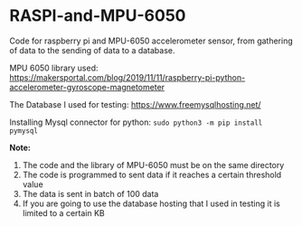 # RASPI-and-MPU-6050

Code for raspberry pi and MPU-6050 accelerometer sensor, from gathering of data to the sending of data to a database.

MPU 6050 library used:
https://makersportal.com/blog/2019/11/11/raspberry-pi-python-accelerometer-gyroscope-magnetometer

The Database I used for testing:
https://www.freemysqlhosting.net/

Installing Mysql connector for python:
```sudo python3 -m pip install pymysql```

**Note:**

  1. The code and the library of MPU-6050 must be on the same directory
  2. The code is programmed to sent data if it reaches a certain threshold value
  3. The data is sent in batch of 100 data 
  4. If you are going to use the database hosting that I used in testing it is limited to a certain KB
 
